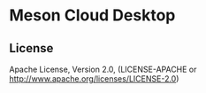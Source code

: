 # Meson Cloud Desktop 

## License

Apache License, Version 2.0, (LICENSE-APACHE or http://www.apache.org/licenses/LICENSE-2.0)
